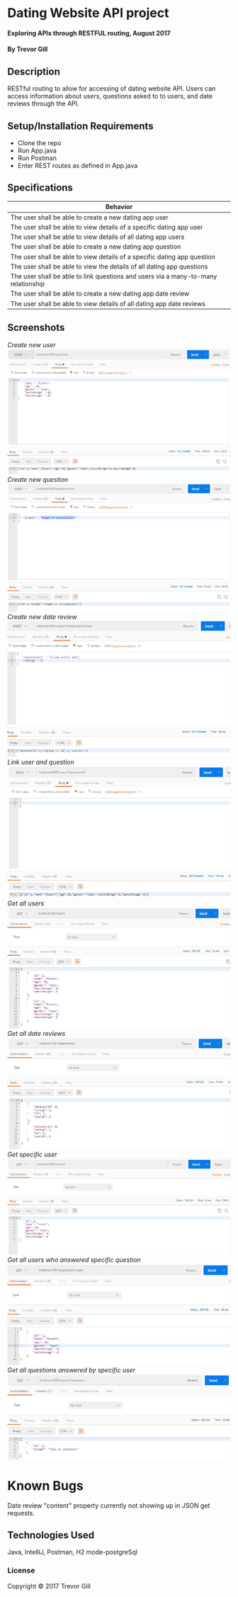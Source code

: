 # Dating Website API project

#### Exploring APIs through RESTFUL routing, August 2017

#### By Trevor Gill

## Description

RESTful routing to allow for accessing of dating website API. Users can access information about users, questions asked to to users, and date reviews through the API.

## Setup/Installation Requirements

* Clone the repo
* Run App.java
* Run Postman
* Enter REST routes as defined in App.java

## Specifications

| Behavior      |
| ------------- |
| The user shall be able to create a new dating app user |
| The user shall be able to view details of a specific dating app user |
| The user shall be able to view details of all dating app users |
| The user shall be able to create a new dating app question |
| The user shall be able to view details of a specific dating app question |
| The user shall be able to view the details of all dating app questions |
| The user shall be able to link questions and users via a many-to-many relationship |
| The user shall be able to create a new dating app date review |
| The user shall be able to view details of all dating app date reviews |

## Screenshots
_Create new user_
![Create new user](Images/New-user.jpg)
_Create new question_
![Create new question](Images/New-question.JPG)
_Create new date review_
![Create new date review](images/new-date-review.JPG)
_Link user and question_
![Link user and question](images/link-user-and-question.JPG)
_Get all users_
![Get all users](images/get-all-users.JPG)
_Get all date reviews_
![Get all date reviews](images/get-all-date-reviews.JPG)
_Get specific user_
![Get specific user](images/get-specific-user.JPG?)
_Get all users who answered specific question_
![Get all users who answered specific question](images/get-all-users-who-answered-question.JPG)
_Get all questions answered by specific user_
![Get all questions answered by specific user](images/get-all-questions-answered-by-user.JPG)

# Known Bugs

Date review "content" property currently not showing up in JSON get requests.

## Technologies Used

Java, IntelliJ, Postman, H2 mode-postgreSql

### License

Copyright &copy; 2017 Trevor Gill
